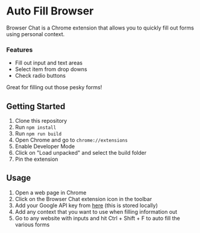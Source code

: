 # Auto Fill Browser

Browser Chat is a Chrome extension that allows you to quickly fill out forms
using personal context.

### Features

- Fill out input and text areas
- Select item from drop downs
- Check radio buttons

Great for filling out those pesky forms!

## Getting Started

1. Clone this repository
2. Run `npm install`
3. Run `npm run build`
4. Open Chrome and go to `chrome://extensions`
5. Enable Developer Mode
6. Click on "Load unpacked" and select the build folder
7. Pin the extension

## Usage

1. Open a web page in Chrome
2. Click on the Browser Chat extension icon in the toolbar
3. Add your Google API key from [here](https://aistudio.google.com/app/apikey)
   (this is stored locally)
4. Add any context that you want to use when filling information out
5. Go to any website with inputs and hit Ctrl + Shift + F to auto fill the
   various forms
